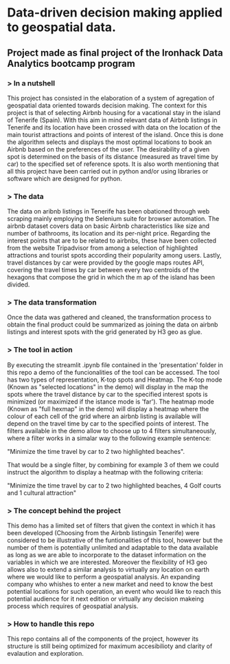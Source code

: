 # Data-driven decision making applied to geospatial data.
## Project made as final project of the Ironhack Data Analytics bootcamp program

### > In a nutshell

This project has consisted in the elaboration of a system of agregation of geospatial data oriented towards decision making. The context for this project is that of selecting Airbnb housing for a vacational stay in the island of Tenerife (Spain). With this aim in mind relevant data of Airbnb listings in Tenerife and  its location have been crossed with data on the location of the main tourist attractions and points of interest of the island. Once this is done the algorithm selects and displays the most optimal locations to book an Airbnb based on the preferences of the user. The desirability of a given spot is determined on the basis of its distance (measured as travel time by car) to the specified set of reference spots. It is also worth mentioning that all this project have been carried out in python and/or using libraries or software which are designed for python.

### > The data

The data on aribnb listings in Tenerife has been obationed  through web scraping mainly employing the Selenium suite for browser automation. The airbnb dataset covers data on basic Airbnb characteristics like size and number of bathrooms, its location and its per-night price. Regarding the interest points that are to be related to airbnbs, these have been collected from the website Tripadvisor from among a selection of highlighted attractions and tourist spots according their popularity among users. Lastly, travel distances by car were provided by the google maps routes API, covering the travel times by car between every two centroids of the hexagons that compose the grid in which the m ap of the island has been divided.

### > The data transformation

Once the data was gathered and cleaned, the transformation process to obtain the final product could be summarized as joining the data on airbnb listings and interest spots with the grid generated by H3 geo as glue.

### > The tool in action

By executing the streamlit .ipynb file contained in the 'presentation' folder in this repo a demo of the funcionalities of the tool can be accessed. The tool has two types of representation, K-top spots and Heatmap. The K-top mode (Known as "selected locations" in the demo) will display in the map the spots where the travel distance by car to the specified interest spots is minimized (or maximized if the istance mode is 'far'). The heatmap mode (Known as "full hexmap" in the demo) will display a heatmap where the colour of each cell of the grid where an airbnb listing is available will depend on the travel time by car to the specified points of interest. The filters available in the demo allow to choose up to 4 filters simultaneously, where a filter works in a simalar way  to the following example sentence: 

"Minimize the time travel by car to 2 two highlighted beaches".

That would be a single filter, by combining for example 3 of them we could instruct the algorithm to display a heatmap with the following criteria:

"Minimize the time travel by car to 2 two highlighted beaches, 4 Golf courts and 1 cultural attraction"

### > The concept behind the project 

This demo has a limited set of filters that given the context in which it has been developed (Choosing from the Airbnb listingsin Tenerife)  were considered to be illustrative of the funtionalities of this tool, however but the number of them is potentially unlimited and adaptable to the data available as long as we are able to incorporate to the dataset information on the variables in which we are interested. Moreover the flexibility of H3 geo allows also to extend a similar analysis to virtually any location on earth where we would like to perform a geospatial analysis. An expanding company who whishes to enter a new market and need to know the best potential locations for such operation, an event who would like to reach this potential audience for it next edition or virtually any decision makeing process which requires of geospatial analysis.

### > How to handle this repo

This repo contains all of the components of the project, however its structure is still being optimized for maximum accesibilioty and clarity of evalaution and exploration.

